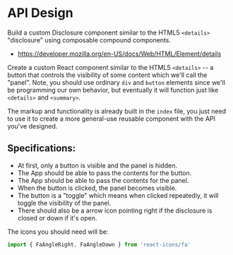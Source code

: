 # API Design

Build a custom Disclosure component similar to the HTML5 `<details>` "disclosure" using composable compound components.

- https://developer.mozilla.org/en-US/docs/Web/HTML/Element/details

Create a custom React component similar to the HTML5 `<details>` -- a button that controls the visibility of some content which we'll call the "panel". Note, you should use ordinary `div` and `button` elements since we'll be programming our own behavior, but eventually it will function just like `<details>` and `<summary>`.

The markup and functionality is already built in the `index` file, you just need to use it to create a more general-use reusable component with the API you've designed.

## Specifications:

- At first, only a button is visible and the panel is hidden.
- The App should be able to pass the contents for the button.
- The App should be able to pass the contents for the panel.
- When the button is clicked, the panel becomes visible.
- The button is a "toggle" which means when clicked repeatedly, it will toggle the visibility of the panel.
- There should also be a arrow icon pointing right if the disclosure is closed or down if it's open.

The icons you should need will be:

```js
import { FaAngleRight, FaAngleDown } from 'react-icons/fa'
```
